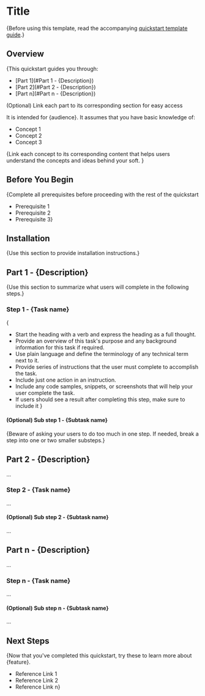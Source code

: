 # Title

{Before using this template, read the accompanying [quickstart template guide](about-quickstarts.md).}

## Overview

{This quickstart guides you through:
+ [Part 1](#Part 1 - {Description})
+ [Part 2](#Part 2 - {Description})
+ [Part n](#Part n - {Description})

(Optional) Link each part to its corresponding section for easy access

It is intended for {audience}. It assumes that you have basic knowledge of: 
+ Concept 1
+ Concept 2
+ Concept 3 

{Link each concept to its corresponding content that helps users understand the concepts and ideas behind your soft. }

## Before You Begin

{Complete all prerequisites before proceeding with the rest of the quickstart

+ Prerequisite 1
+ Prerequisite 2
+ Prerequisite 3}
 
## Installation 

{Use this section to provide installation instructions.} 

## Part 1 - {Description}

{Use this section to summarize what users will complete in the following steps.}

### Step 1 - {Task name}

{
+ Start the heading with a verb and express the heading as a full thought. 
+ Provide an overview of this task's purpose and any background information for this task if required. 
+ Use plain language and define the terminology of any technical term next to it.
+ Provide series of instructions that the user must complete to accomplish the task. 
+ Include just one action in an instruction.
+ Include any code samples, snippets, or screenshots that will help your user complete the task.
+ If users should see a result after completing this step, make sure to include it 
}



#### (Optional) Sub step 1 - {Subtask name}

{Beware of asking your users to do too much in one step. If needed, break a step into one or two smaller substeps.}

## Part 2 - {Description}

...

### Step 2 - {Task name}

...

#### (Optional) Sub step 2 - {Subtask name}

...


## Part n - {Description}

...

### Step n - {Task name}

...

#### (Optional) Sub step n - {Subtask name}

...



## Next Steps

{Now that you've completed this quickstart, try these to learn more about {feature}. 
+ Reference Link 1
+ Reference Link 2
+ Reference Link n}

